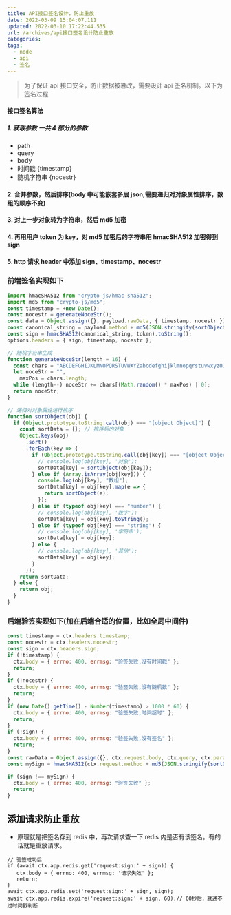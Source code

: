 ```yaml
---
title: API接口签名设计，防止重放
date: 2022-03-09 15:04:07.111
updated: 2022-03-10 17:22:44.535
url: /archives/api接口签名设计防止重放
categories:
tags:
  - node
  - api
  - 签名
---
```


> 为了保证 api 接口安全，防止数据被篡改，需要设计 api 签名机制。以下为签名过程

#### 接口签名算法

##### 1. 获取参数 一共 4 部分的参数

- path
- query
- body
- 时间戳 {timestamp}
- 随机字符串 {nocestr}

#### 2. 合并参数，然后排序(body 中可能嵌套多层 json,需要递归对对象属性排序，数组的顺序不变)

#### 3. 对上一步对象转为字符串，然后 md5 加密

#### 4. 再用用户 token 为 key，对 md5 加密后的字符串用 hmacSHA512 加密得到 sign

#### 5. http 请求 header 中添加 sign、timestamp、nocestr

### 前端签名实现如下

```javascript
import hmacSHA512 from "crypto-js/hmac-sha512";
import md5 from "crypto-js/md5";
const timestamp = +new Date();
const nocestr = generateNoceStr();
const data = Object.assign({}, payload.rawData, { timestamp, nocestr });
const canonical_string = payload.method + md5(JSON.stringify(sortObject(data)));
const sign = hmacSHA512(canonical_string, token).toString();
options.headers = { sign, timestamp, nocestr };
```

```javascript
// 随机字符串生成
function generateNoceStr(length = 16) {
  const chars = "ABCDEFGHIJKLMNOPQRSTUVWXYZabcdefghijklmnopqrstuvwxyz0123456789";
  let noceStr = "",
    maxPos = chars.length;
  while (length--) noceStr += chars[(Math.random() * maxPos) | 0];
  return noceStr;
}
```

```javascript
// 递归对对象属性进行排序
function sortObject(obj) {
  if (Object.prototype.toString.call(obj) === "[object Object]") {
    const sortData = {}; // 排序后的对象
    Object.keys(obj)
      .sort()
      .forEach(key => {
        if (Object.prototype.toString.call(obj[key]) === "[object Object]") {
          // console.log(obj[key], '对象');
          sortData[key] = sortObject(obj[key]);
        } else if (Array.isArray(obj[key])) {
          console.log(obj[key], "数组");
          sortData[key] = obj[key].map(e => {
            return sortObject(e);
          });
        } else if (typeof obj[key] === "number") {
          // console.log(obj[key], '数字');
          sortData[key] = obj[key].toString();
        } else if (typeof obj[key] === "string") {
          // console.log(obj[key], '字符串');
          sortData[key] = obj[key];
        } else {
          // console.log(obj[key], '其他');
          sortData[key] = obj[key];
        }
      });
    return sortData;
  } else {
    return obj;
  }
}
```

### 后端验签实现如下(加在后端合适的位置，比如全局中间件)

```javascript
const timestamp = ctx.headers.timestamp;
const nocestr = ctx.headers.nocestr;
const sign = ctx.headers.sign;
if (!timestamp) {
  ctx.body = { errno: 400, errmsg: "验签失败,没有时间戳" };
  return;
}
if (!nocestr) {
  ctx.body = { errno: 400, errmsg: "验签失败,没有随机数" };
  return;
}
if (new Date().getTime() - Number(timestamp) > 1000 * 60) {
  ctx.body = { errno: 400, errmsg: "验签失败,时间超时" };
  return;
}
if (!sign) {
  ctx.body = { errno: 400, errmsg: "验签失败,没有签名" };
  return;
}
const rawData = Object.assign({}, ctx.request.body, ctx.query, ctx.params, { timestamp, nocestr });
const mySign = hmacSHA512(ctx.request.method + md5(JSON.stringify(sortObject(rawData))).toString(), headerToken).toString();

if (sign !== mySign) {
  ctx.body = { errno: 400, errmsg: "验签失败" };
  return;
}
```

## 添加请求防止重放

- 原理就是把签名存到 redis 中，再次请求查一下 redis 内是否有该签名。有的话就是重放请求。

```
// 验签成功后
if (await ctx.app.redis.get('request:sign:' + sign)) {
   ctx.body = { errno: 400, errmsg: '请求失效' };
   return;
}
await ctx.app.redis.set('request:sign:' + sign, sign);
await ctx.app.redis.expire('request:sign:' + sign, 60);// 60秒后，就通不过时间戳判断
```
